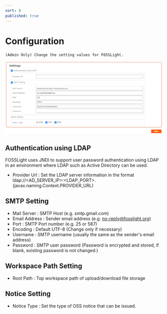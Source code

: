 ```yaml
---
sort: 8
published: true
---
```

# Configuration
```note
(Admin Only) Change the setting values ​​for FOSSLight.
```
![config](../images/8-3_configuration.png)

## Authentication using LDAP
FOSSLight uses JNDI to support user password authentication using LDAP in an environment where LDAP such as Active Directory can be used.
- Provider Url : Set the LDAP server information in the format ldap://<AD_SERVER_IP>:<LDAP_PORT>. (javax.naming.Context.PROVIDER_URL)

## SMTP Setting

- Mail Server : SMTP Host (e.g. smtp.gmail.com)
- Email Address : Sender email address (e.g. no-reply@fosslight.org)
- Port : SMTP Port number (e.g. 25 or 587)
- Encoding : Default UTF-8 (Change only if necessary)
- Username : SMTP username (usually the same as the sender's email address)
- Password : SMTP user password (Password is encrypted and stored, if blank, existing password is not changed.)

## Workspace Path Setting
- Root Path : Top workspace path of upload/download file storage

## Notice Setting
- Notice Type : Set the type of OSS notice that can be issued.
